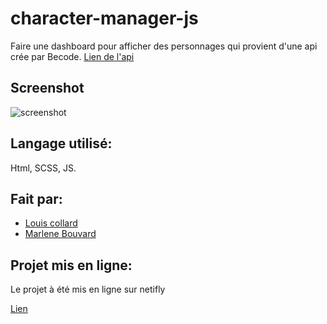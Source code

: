# character-manager-js

Faire une dashboard pour afficher des personnages qui provient d'une api crée par Becode. [Lien de l'api](https://character-database.becode.xyz/characters)

## Screenshot

![screenshot](./src/images/character_manager.jpg)

## Langage utilisé:

Html, SCSS, JS.

## Fait par:

- [Louis collard](https://github.com/louiscollard?tab=repositories)
- [Marlene Bouvard](https://github.com/llyllyra?tab=repositories)

## Projet mis en ligne:

Le projet à été mis en ligne sur netifly

[Lien](https://62c6e0b5e11ccf1afea19124--glowing-churros-4b1d55.netlify.app/)
